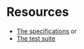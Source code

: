 # Resources

* [The specifications](https://spec.xproc.org/) or
* [The test suite](https://test-suite.xproc.org/)
